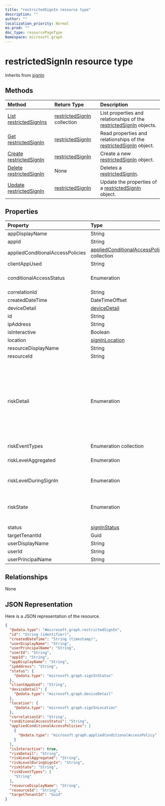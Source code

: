 ```yaml
---
title: "restrictedSignIn resource type"
description: ""
author: ""
localization_priority: Normal
ms.prod: ""
doc_type: resourcePageType
Namespace: microsoft.graph
---
```



# restrictedSignIn resource type




Inherits from [signIn](../resources/signIn.md)

## Methods
|Method|Return Type|Description|
|:---|:---|:---|
|[List restrictedSignIns](../api/restrictedsignin-list.md)|[restrictedSignIn](../resources/restrictedSignIn.md) collection|List properties and relationships of the [restrictedSignIn](../resources/restrictedsignin.md) objects.|
|[Get restrictedSignIn](../api/restrictedsignin-get.md)|[restrictedSignIn](../resources/restrictedSignIn.md)|Read properties and relationships of the [restrictedSignIn](../resources/restrictedsignin.md) object.|
|[Create restrictedSignIn](../api/restrictedsignin-create.md)|[restrictedSignIn](../resources/restrictedSignIn.md)|Create a new [restrictedSignIn](../resources/restrictedsignin.md) object.|
|[Delete restrictedSignIn](../api/restrictedsignin-delete.md)|None|Deletes a [restrictedSignIn](../resources/restrictedsignin.md).|
|[Update restrictedSignIn](../api/restrictedsignin-update.md)|[restrictedSignIn](../resources/restrictedSignIn.md)|Update the properties of a [restrictedSignIn](../resources/restrictedsignin.md) object.|

## Properties
|Property|Type|Description|
|:---|:---|:---|
|appDisplayName|String| Inherited from [signIn](../resources/signIn.md)|
|appId|String| Inherited from [signIn](../resources/signIn.md)|
|appliedConditionalAccessPolicies|[appliedConditionalAccessPolicy](../resources/appliedConditionalAccessPolicy.md) collection| Inherited from [signIn](../resources/signIn.md)|
|clientAppUsed|String| Inherited from [signIn](../resources/signIn.md)|
|conditionalAccessStatus|Enumeration| Inherited from [signIn](../resources/signIn.md). Possible values are: `success`, `failure`, `notApplied`, `unknownFutureValue`.|
|correlationId|String| Inherited from [signIn](../resources/signIn.md)|
|createdDateTime|DateTimeOffset| Inherited from [signIn](../resources/signIn.md)|
|deviceDetail|[deviceDetail](../resources/deviceDetail.md)| Inherited from [signIn](../resources/signIn.md)|
|id|String| Inherited from [entity](../resources/entity.md)|
|ipAddress|String| Inherited from [signIn](../resources/signIn.md)|
|isInteractive|Boolean| Inherited from [signIn](../resources/signIn.md)|
|location|[signInLocation](../resources/signInLocation.md)| Inherited from [signIn](../resources/signIn.md)|
|resourceDisplayName|String| Inherited from [signIn](../resources/signIn.md)|
|resourceId|String| Inherited from [signIn](../resources/signIn.md)|
|riskDetail|Enumeration| Inherited from [signIn](../resources/signIn.md). Possible values are: `none`, `adminGeneratedTemporaryPassword`, `userPerformedSecuredPasswordChange`, `userPerformedSecuredPasswordReset`, `adminConfirmedSigninSafe`, `aiConfirmedSigninSafe`, `userPassedMFADrivenByRiskBasedPolicy`, `adminDismissedAllRiskForUser`, `adminConfirmedSigninCompromised`, `hidden`, `adminConfirmedUserCompromised`, `unknownFutureValue`.|
|riskEventTypes|Enumeration collection| Inherited from [signIn](../resources/signIn.md)|
|riskLevelAggregated|Enumeration| Inherited from [signIn](../resources/signIn.md). Possible values are: `low`, `medium`, `high`, `hidden`, `none`, `unknownFutureValue`.|
|riskLevelDuringSignIn|Enumeration| Inherited from [signIn](../resources/signIn.md). Possible values are: `low`, `medium`, `high`, `hidden`, `none`, `unknownFutureValue`.|
|riskState|Enumeration| Inherited from [signIn](../resources/signIn.md). Possible values are: `none`, `confirmedSafe`, `remediated`, `dismissed`, `atRisk`, `confirmedCompromised`, `unknownFutureValue`.|
|status|[signInStatus](../resources/signInStatus.md)| Inherited from [signIn](../resources/signIn.md)|
|targetTenantId|Guid||
|userDisplayName|String| Inherited from [signIn](../resources/signIn.md)|
|userId|String| Inherited from [signIn](../resources/signIn.md)|
|userPrincipalName|String| Inherited from [signIn](../resources/signIn.md)|

## Relationships
None

## JSON Representation
Here is a JSON representation of the resource.
<!-- {
  "blockType": "resource",
  "keyProperty": "id",
  "@odata.type": "microsoft.graph.restrictedSignIn",
  "baseType": "microsoft.graph.signIn",
  "openType": false
}
-->
``` json
{
  "@odata.type": "#microsoft.graph.restrictedSignIn",
  "id": "String (identifier)",
  "createdDateTime": "String (timestamp)",
  "userDisplayName": "String",
  "userPrincipalName": "String",
  "userId": "String",
  "appId": "String",
  "appDisplayName": "String",
  "ipAddress": "String",
  "status": {
    "@odata.type": "microsoft.graph.signInStatus"
  },
  "clientAppUsed": "String",
  "deviceDetail": {
    "@odata.type": "microsoft.graph.deviceDetail"
  },
  "location": {
    "@odata.type": "microsoft.graph.signInLocation"
  },
  "correlationId": "String",
  "conditionalAccessStatus": "String",
  "appliedConditionalAccessPolicies": [
    {
      "@odata.type": "microsoft.graph.appliedConditionalAccessPolicy"
    }
  ],
  "isInteractive": true,
  "riskDetail": "String",
  "riskLevelAggregated": "String",
  "riskLevelDuringSignIn": "String",
  "riskState": "String",
  "riskEventTypes": [
    "String"
  ],
  "resourceDisplayName": "String",
  "resourceId": "String",
  "targetTenantId": "Guid"
}
```

